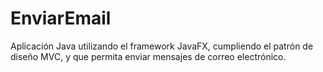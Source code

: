 # EnviarEmail
Aplicación Java utilizando el framework JavaFX, cumpliendo el patrón de diseño MVC, y que permita enviar mensajes de correo electrónico.
